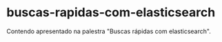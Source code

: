 # buscas-rapidas-com-elasticsearch
Contendo apresentado na palestra "Buscas rápidas com elasticsearch".
